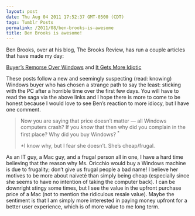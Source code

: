 ```yaml
---
layout: post
date: Thu Aug 04 2011 17:52:37 GMT-0500 (CDT)
tags: Tumblr Posts
permalink: /2011/08/ben-brooks-is-awesome
title: Ben Brooks is awesome!
---
```


Ben Brooks, over at his blog, The Brooks Review, has run a couple articles that have made my day:

[Buyer’s Remorse Over Windows](http://brooksreview.net/2011/08/buyers-remorse/ "Buyer's Remorse Over Windows") and [It Gets More Idiotic](http://brooksreview.net/2011/08/follow-up-idiot/ "Permanent Link to It Gets More Idiotic")

These posts follow a new and seemingly suspecting (read: knowing) Windows buyer who has chosen a strange path to say the least: sticking with the PC after a horrible time over the first few days. You will have to read the saga via the above links and I hope there is more to come to be honest because I would love to see Ben’s reaction to more idiocy, but I have one comment.

> Now you are saying that price doesn’t matter — all Windows computers crash? If you _know_ that then why did you complain in the first place? Why did you buy Windows? <sup>*</sup>
> 
> *I know why, but I fear she doesn’t. She’s cheap/frugal.

As an IT guy, a Mac guy, and a frugal person all in one, I have a hard time believing that the reason why Ms. Oricchio would buy a Windows machine is due to frugality; don’t give us frugal people a bad name! I believe her motives to be more about naiveté than simply being cheap (especially since she seems to have no intention of taking the computer back). I can be downright stingy some times, but I see the value in the upfront purchase price of a Mac (not to mention the ridiculous resale value). Maybe the sentiment is that I am simply more interested in paying money upfront for a better user experience, which is of more value to me long term.
